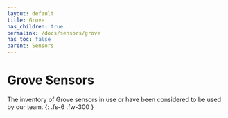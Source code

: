 ```yaml
---
layout: default
title: Grove
has_children: true
permalink: /docs/sensors/grove
has_toc: false
parent: Sensors
---
```


# Grove Sensors

The inventory of Grove sensors in use or have been considered to be used by our team. 
{: .fs-6 .fw-300 }
